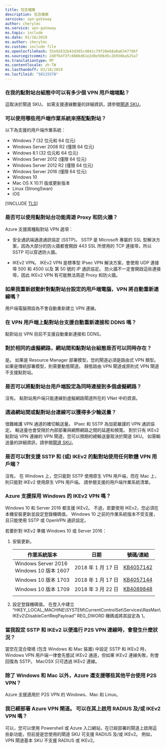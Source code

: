 ```yaml
---
title: 包含檔案
description: 包含檔案
services: vpn-gateway
author: cherylmc
ms.service: vpn-gateway
ms.topic: include
ms.date: 01/18/2019
ms.author: cherylmc
ms.custom: include file
ms.openlocfilehash: 55e92632b43d365c4041c79f20e68a0a63477d6f
ms.sourcegitcommit: 2d0fb4f3fc8086d61e2d8e506d5c2b930ba525a7
ms.translationtype: MT
ms.contentlocale: zh-TW
ms.lasthandoff: 03/18/2019
ms.locfileid: "58115578"
---
```

### <a name="how-many-vpn-client-endpoints-can-i-have-in-my-point-to-site-configuration"></a>在我的點對站台組態中可以有多少個 VPN 用戶端端點？

這取決於閘道 SKU。 如需支援連線數量的詳細資訊，請參閱[閘道 SKU](../articles/vpn-gateway/vpn-gateway-about-vpngateways.md#gwsku)。

### <a name="supportedclientos"></a>可以使用哪些用戶端作業系統來搭配點對站？

以下為支援的用戶端作業系統：

* Windows 7 (32 位元和 64 位元)
* Windows Server 2008 R2 (僅限 64 位元)
* Windows 8.1 (32 位元和 64 位元)
* Windows Server 2012 (僅限 64 位元)
* Windows Server 2012 R2 (僅限 64 位元)
* Windows Server 2016 (僅限 64 位元)
* Windows 10
* Mac OS X 10.11 版或更新版本
* Linux (StrongSwan)
* iOS

[!INCLUDE [TLS](vpn-gateway-tls-updates.md)]

### <a name="can-i-traverse-proxies-and-firewalls-using-point-to-site-capability"></a>是否可以使用點對站台功能周遊 Proxy 和防火牆？

Azure 支援兩種點對站 VPN 選項：

* 安全通訊端通道通訊協定 (SSTP)。 SSTP 是 Microsoft 專屬的 SSL 型解決方案，因為大部分的防火牆都會開啟 443 SSL 所使用的 TCP 連接埠，所以 SSTP 可以穿透防火牆。

* IKEv2 VPN。 IKEv2 VPN 是標準型 IPsec VPN 解決方案，會使用 UDP 連接埠 500 和 4500 以及 第 50 號的 IP 通訊協定。 防火牆不一定會開啟這些連接埠，因此 IKEv2 VPN 有可能無法周遊 Proxy 和防火牆。

### <a name="if-i-restart-a-client-computer-configured-for-point-to-site-will-the-vpn-automatically-reconnect"></a>如果我重新啟動針對點對站台設定的用戶端電腦，VPN 將自動重新連線嗎？

用戶端電腦預設為不會自動重新建立 VPN 連線。

### <a name="does-point-to-site-support-auto-reconnect-and-ddns-on-the-vpn-clients"></a>在 VPN 用戶端上點對站台支援自動重新連接和 DDNS 嗎？

點對站台 VPN 目前不支援自動重新連接和 DDNS。

### <a name="can-i-have-site-to-site-and-point-to-site-configurations-coexist-for-the-same-virtual-network"></a>對於相同的虛擬網路，網站間和點對站台組態是否可以同時存在？

是。 如果是 Resource Manager 部署模型，您的閘道必須是路由式 VPN 類型。 如果是傳統部署模型，則需要動態閘道。 靜態路由 VPN 閘道或原則式 VPN 閘道不支援點對站。

### <a name="can-i-configure-a-point-to-site-client-to-connect-to-multiple-virtual-networks-at-the-same-time"></a>是否可以將點對站台用戶端設定為同時連接到多個虛擬網路？

沒有。 點對站用戶端只能連線到虛擬網路閘道所在的 VNet 中的資源。

### <a name="how-much-throughput-can-i-expect-through-site-to-site-or-point-to-site-connections"></a>透過網站間或點對站台連線可以獲得多少輸送量？

很難維護 VPN 通道的確切輸送量。 IPsec 和 SSTP 為加密嚴謹的 VPN 通訊協定。 輸送量也會受限於內部部署與網際網路之間的延遲和頻寬。 對於只有 IKEv2 點對站 VPN 連線的 VPN 閘道，您可以預期的總輸送量取決於閘道 SKU。 如需輸送量的詳細資訊，請參閱[閘道 SKU](../articles/vpn-gateway/vpn-gateway-about-vpngateways.md#gwsku)。

### <a name="can-i-use-any-software-vpn-client-for-point-to-site-that-supports-sstp-andor-ikev2"></a>是否可以對支援 SSTP 和 (或) IKEv2 的點對站使用任何軟體 VPN 用戶端？

沒有。 在 Windows 上，您只能對 SSTP 使用原生 VPN 用戶端，而在 Mac 上，則只能對 IKEv2 使用原生 VPN 用戶端。 請參閱支援的用戶端作業系統清單。

### <a name="does-azure-support-ikev2-vpn-with-windows"></a>Azure 支援採用 Windows 的 IKEv2 VPN 嗎？

Windows 10 和 Server 2016 都支援 IKEv2。 不過，若要使用 IKEv2，您必須在本機安裝更新並設定登錄機碼值。 Windows 10 之前的作業系統版本不受支援，且只能使用 SSTP 或 OpenVPN 通訊協定。

若要針對 IKEv2 準備 Windows 10 或 Server 2016：

1. 安裝更新。

   | 作業系統版本 | 日期 | 號碼/連結 |
   |---|---|---|
   | Windows Server 2016<br>Windows 10 版本 1607 | 2018 年 1 月 17 日 | [KB4057142](https://support.microsoft.com/help/4057142/windows-10-update-kb4057142) |
   | Windows 10 版本 1703 | 2018 年 1 月 17 日 | [KB4057144](https://support.microsoft.com/help/4057144/windows-10-update-kb4057144) |
   | Windows 10 版本 1709 | 2018 年 3 月 22 日 | [KB4089848](https://www.catalog.update.microsoft.com/search.aspx?q=kb4089848) |
   |  |  |  |

2. 設定登錄機碼值。 在登入中建立 “HKEY_LOCAL_MACHINE\SYSTEM\CurrentControlSet\Services\RasMan\ IKEv2\DisableCertReqPayload” REG_DWORD 機碼或將其設定為 1。

### <a name="what-happens-when-i-configure-both-sstp-and-ikev2-for-p2s-vpn-connections"></a>當我設定 SSTP 和 IKEv2 以便進行 P2S VPN 連線時，會發生什麼狀況？

當您在混合環境 (包含 Windows 和 Mac 裝置) 中設定 SSTP 和 IKEv2 時，Windows VPN 用戶端一律會先嘗試 IKEv2 通道，但如果 IKEv2 連線失敗，則會回復為 SSTP。 MacOSX 只可透過 IKEv2 連線。

### <a name="other-than-windows-and-mac-which-other-platforms-does-azure-support-for-p2s-vpn"></a>除了 Windows 和 Mac 以外，Azure 還支援哪些其他平台使用 P2S VPN？

Azure 支援適用於 P2S VPN 的 Windows、Mac 和 Linux。

### <a name="i-already-have-an-azure-vpn-gateway-deployed-can-i-enable-radius-andor-ikev2-vpn-on-it"></a>我已經部署 Azure VPN 閘道。 可以在其上啟用 RADIUS 及/或 IKEv2 VPN 嗎？

可以，您可以使用 Powershell 或 Azure 入口網站，在已經部署的閘道上啟用這些新功能，但前提是您使用的閘道 SKU 可支援 RADIUS 及/或 IKEv2。 例如，VPN 閘道基本 SKU 不支援 RADIUS 或 IKEv2。
